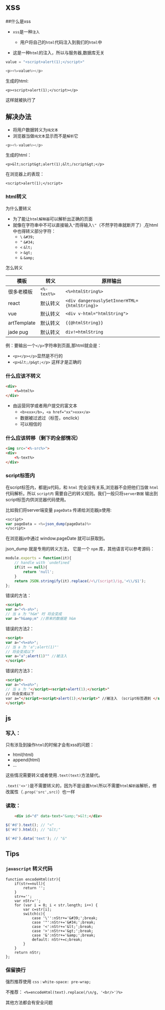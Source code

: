 # xss

##什么是xss

* `xss`是一种`注入`
    * 用户将自己的`html`代码注入到我们的`html`中


* 这是一种`html`的注入，所以与服务器,数据库无关

```python
value = "<script>alert(1);</script>"
```

```php
<p><%=value%></p>
```
生成的html:
```text
<p><script>alert(1);</script></p>
```

这样就被执行了




## 解决办法

* 将用户数据转义为`纯文本`
* 浏览器当做`纯文本`显示而不是`解析`它

```php
<p><%-value%></p>
```

生成的html：

```text
<p>&lt;script&gt;alert(1);&lt;/script&gt;</p>
```

在浏览器上的表现：

```text
<script>alert(1);</script>
```


### html转义

为什么要转义

* 为了能让`html解释器`可以解析出正确的页面
* 就像在字符串中不可以直接输入`"`而得输入`\"`（不然字符串就断开了）,在html中也得转义部分字符：
    * `\` `&#39;`
    * `"` `&#34;`
    * `<` `&lt;`
    * `>` `&gt;`
    * `&` `&amp;`

怎么转义

| 模板 | 转义 | 原样输出 |
| ------ | ----------- | ----------- |
| 很多老模板 | `<%-text%>` | `<%=htmlString%>` |
| react   | 默认转义 | `<div dangerouslySetInnerHTML={htmlString}>` |
| vue | 默认转义 | `<div v-html="htmlString">` |
| artTemplate | 默认转义 | `{{@htmlString}}` |
| jade pug | 默认转义 | `div!=htmlString` |

例：要输出一个`</p>`字符串到页面,那html就会是：

* `<p></p></p>`显然是不行的
* `<p>&lt;/p&gt;</p>` 这样才是正确的

### 什么应该不转义

```html
<div>
    <%=html%>
</div>
```

* 由运营同学或者用户提交的富文本 
    * `<b>xxx</b>`，`<a href="xx">xxx</a>`
    * 数据被过滤过（标签，onclick）
    * 可以相信的



### 什么应该转移（剩下的全部情况）

```html
<img src="<%-src%>">
<div>
    <%-text%>
</div>
```


### script标签内

在script标签内，都是js代码，和 `html` 完全没有关系,浏览器不会把他们当做 `html` 代码解析。所以 `script内` 需要自己的转义规则。我们一般只将`server数据` 输出到script标签内供浏览器代码使用。

比如我们将server端变量 `pageData` 传递给浏览器js使用:

```jsp
<script>
var pageData = <%=json_dump(pageData)%>
</script>
```

在浏览器js中通过 window.pageDate 就可以获取到。

json_dump 就是专用的转义方法， 它是一个 `npm` 库，其他语言可以参考源码： 

```javascript
module.exports = function(it){
    // handle with `undefined`
    if(it == null){
        return 'null';
    }
	return JSON.stringify(it).replace(/<\/(script)/ig,'<\\/$1');
};
```

错误的方法：

```html
<script>
var a="<%-a%>"; 
// 当 a 为 "h&m" 时 将会变成
var a="h&amp;m" //原来的数据是 h&m
```

错误的方法2：

```html
<script>
var a="<%=a%>"; 
// 当 a 为 'a";alert(1)"'
// 将会变成以下
var a="a";alert(1)"" //被注入
</script>
```

错误的方法3：

```html
<script>
var a="<%=a%>"; 
// 当 a 为 "</script><script>alert(1);</script>"
// 将会变成以下
var a="</script><script>alert(1);</script>" //被注入 （script标签遇到 </script> 这几个字符就会结束）
</script>
```

## js

### 写入：
只有涉及到操作`html`的时候才会有xss的问题：

* html(html)
* append(html)
* ...


这些情况需要转义或者使用`.text(text)`方法替代。

`.text('<>')`是不需要转义的，因为不是设置`html`所以不需要`html解析器`解析，修改属性（`.prop('src',src)`）也一样

### 读取：

```html
    <div id="d" data-text="&amp;">&lt;</div>
```

```javascript
$('#d').text(); // "<"
$('#d').html(); // "&lt;" 

$('#d').data('text'); // "&"

```



## Tips

### `javascript` 转义代码

```javacript
function encodeHtml(str){
    if(str==null){
        return '';
    }
    str+='';
    var nStr='';
    for (var i = 0; i < str.length; i++) {
        var c=str[i];
        switch(c){
            case '\'':nStr+='&#39;';break;
            case '"':nStr+='&#34;';break;
            case '<':nStr+='&lt;';break;
            case '>':nStr+='&gt;';break;
            case '&':nStr+='&amp;';break;
            default: nStr+=c;break;
        }
    }
    return nStr;
};
```

### 保留换行

强烈推荐使用 `css` : `white-space: pre-wrap;`

不推荐： `<%=encodeHtml(text).replace(/\n/g, '<br/>')%>`

其他方法都会有安全问题
 
 
 
 
 
 
 
